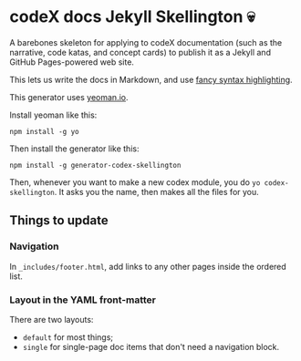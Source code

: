 # codeX docs Jekyll Skellington :skull:

A barebones skeleton for applying to codeX documentation (such as the narrative, code katas, and concept cards) to publish it as a Jekyll and GitHub Pages-powered web site.

This lets us write the docs in Markdown, and use [fancy syntax highlighting](http://jekyllrb.com/docs/templates/#code-snippet-highlighting).

This generator uses [yeoman.io](http://yeoman.io/).

Install yeoman like this:

```
npm install -g yo
```

Then install the generator like this:

```
npm install -g generator-codex-skellington
```

Then, whenever you want to make a new codex module, you do `yo codex-skellington`. It asks you the name, then makes all the files for you.

## Things to update

### Navigation

In `_includes/footer.html`, add links to any other pages inside the ordered list.

### Layout in the YAML front-matter

There are two layouts:

* `default` for most things;
* `single` for single-page doc items that don't need a navigation block.
